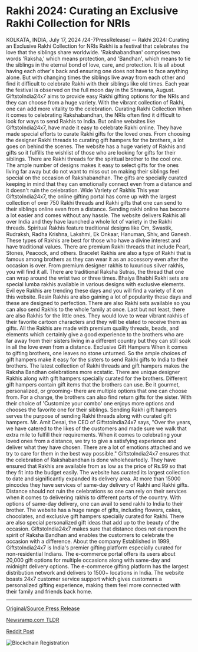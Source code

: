 # Rakhi 2024: Curating an Exclusive Rakhi Collection for NRIs

KOLKATA, INDIA, July 17, 2024 /24-7PressRelease/ --   Rakhi 2024: Curating an Exclusive Rakhi Collection for NRIs  Rakhi is a festival that celebrates the love that the siblings share worldwide. 'Rakshabandhan' comprises two words 'Raksha,' which means protection, and 'Bandhan', which means to tie the siblings in the eternal bond of love, care, and protection. It is all about having each other's back and ensuring one does not have to face anything alone. But with changing times the siblings live away from each other and find it difficult to celebrate Rakhi with their siblings like old times. Each year the festival is observed on the full moon day in the Shravana, August. GiftstoIndia24x7 aims to provide easy Rakhi gifting options for the NRIs and they can choose from a huge variety. With the vibrant collection of Rakhi, one can add more vitality to the celebration.  Curating Rakhi Collection  When it comes to celebrating Rakshabandhan, the NRIs often find it difficult to look for ways to send Rakhis to India. But online websites like GiftstoIndia24x7, have made it easy to celebrate Rakhi online. They have made special efforts to curate Rakhi gifts for the loved ones. From choosing the designer Rakhi threads to curating gift hampers for the brothers, a lot goes on behind the scenes. The website has a huge variety of Rakhis and gifts so it fulfills the wishlist of those who are looking for gifts for their siblings. There are Rakhi threads for the spiritual brother to the cool one. The ample number of designs makes it easy to select gifts for the ones living far away but do not want to miss out on making their siblings feel special on the occasion of Rakshabandhan. The gifts are specially curated keeping in mind that they can emotionally connect even from a distance and it doesn't ruin the celebration.  Wide Variety of Rakhis  This year GiftstoIndia24x7, the online gifting portal has come up with the largest collection of over 750 Rakhi threads and Rakhi gifts that one can send to their siblings online even from a distance. Sending rakhi online has become a lot easier and comes without any hassle. The website delivers Rakhis all over India and they have launched a whole lot of variety in the Rakhi threads. Spiritual Rakhis feature traditional designs like Om, Swastik, Rudraksh, Radha Krishna, Lakshmi, Ek Onkaar, Hanuman, Shiv, and Ganesh. These types of Rakhis are best for those who have a divine interest and have traditional values. There are premium Rakhi threads that include Pearl, Stones, Peacock, and others. Bracelet Rakhis are also a type of Rakhi that is famous among brothers as they can wear it as an accessory even after the occasion is over. From premium designer rakhis to luxurious silver rakhis, you will find it all. There are traditional Raksha Sutras, the thread that one can wrap around the wrist two or three times. Bhaiya Bhabhi Rakhi sets are special lumba rakhis available in various designs with exclusive elements. Evil eye Rakhis are trending these days and you will find a variety of it on this website. Resin Rakhis are also gaining a lot of popularity these days and these are designed to perfection. There are also Rakhi sets available so you can also send Rakhis to the whole family at once. Last but not least, there are also Rakhis for the little ones. They would love to wear vibrant rakhis of their favorite cartoon characters and they will be elated to receive them as gifts. All the Rakhis are made with premium quality threads, beads, and elements which certainly give a good experience to the brothers who are far away from their sisters living in a different country but they can still soak in all the love even from a distance.  Exclusive Gift Hampers  When it comes to gifting brothers, one leaves no stone unturned. So the ample choices of gift hampers make it easy for the sisters to send Rakhi gifts to India to their brothers. The latest collection of Rakhi threads and gift hampers makes the Raksha Bandhan celebrations more ecstatic. There are unique designer Rakhis along with gift hampers specially curated for the brothers. Different gift hampers contain gift items that the brothers can use. Be it gourmet, personalized, or grooming- there are multiple options that one can choose from. For a change, the brothers can also find return gifts for the sister. With their choice of 'Customize your combo' one enjoys more options and chooses the favorite one for their siblings. Sending Rakhi gift hampers serves the purpose of sending Rakhi threads along with curated gift hampers. Mr. Amit Desai, the CEO of GiftstoIndia24x7 says, "Over the years, we have catered to the likes of the customers and made sure we walk that extra mile to fulfill their requirements. When it comes to celebrating your loved ones from a distance, we try to give a satisfying experience and deliver what they have chosen. There are a lot of emotions attached and we try to care for them in the best way possible."  GiftstoIndia24x7 ensures that the celebration of Rakshabandhan is done wholeheartedly. They have ensured that Rakhis are available from as low as the price of Rs.99 so that they fit into the budget easily. The website has curated its largest collection to date and significantly expanded its delivery area. At more than 15000 pincodes they have services of same-day delivery of Rakhi and Rakhi gifts. Distance should not ruin the celebrations so one can rely on their services when it comes to delivering rakhis to different parts of the country. With options of same-day delivery, one can avail to send rakhi to India to their brother. The website has a huge range of gifts, including flowers, cakes, chocolates, and exclusive gift hampers specially curated for Rakhi. There are also special personalized gift ideas that add up to the beauty of the occasion. GiftstoIndia24x7 makes sure that distance does not dampen the spirit of Raksha Bandhan and enables the customers to celebrate the occasion with a difference.  About the company  Established in 1999, GiftstoIndia24x7 is India's premier gifting platform especially curated for non-residential Indians. The e-commerce portal offers its users about 20,000 gift options for multiple occasions along with same-day and midnight delivery options. The e-commerce gifting platform has the largest distribution network and delivers to 1500+ locations in India. The website boasts 24x7 customer service support which gives customers a personalized gifting experience, making them feel more connected with their family and friends back home. 

---

[Original/Source Press Release](https://www.24-7pressrelease.com/press-release/512571/rakhi-2024-curating-an-exclusive-rakhi-collection-for-nris)
                    

[Newsramp.com TLDR](None) 



[Reddit Post](https://www.reddit.com/r/newsramp/comments/1e5bxsw/giftstoindia24x7_curates_exclusive_rakhi/) 



![Blockchain Registration](https://cdn.newsramp.app/24-7PressRelease/qrcode/247/17/swimQUay.webp)